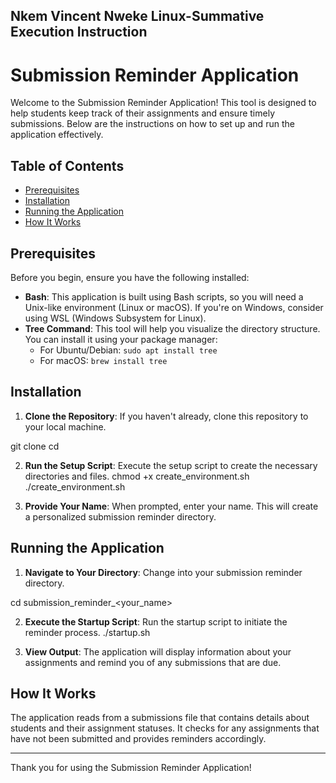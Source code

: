 ## Nkem Vincent Nweke Linux-Summative Execution Instruction

# Submission Reminder Application

Welcome to the Submission Reminder Application! This tool is designed to help students keep track of their assignments and ensure timely submissions. Below are the instructions on how to set up and run the application effectively.

## Table of Contents

- [Prerequisites](#prerequisites)
- [Installation](#installation)
- [Running the Application](#running-the-application)
- [How It Works](#how-it-works)

## Prerequisites

Before you begin, ensure you have the following installed:

- **Bash**: This application is built using Bash scripts, so you will need a Unix-like environment (Linux or macOS). If you're on Windows, consider using WSL (Windows Subsystem for Linux).
- **Tree Command**: This tool will help you visualize the directory structure. You can install it using your package manager:
  - For Ubuntu/Debian: `sudo apt install tree`
  - For macOS: `brew install tree`

## Installation

1. **Clone the Repository**: If you haven't already, clone this repository to your local machine.

git clone <repository-url>
cd <repository-name>

2. **Run the Setup Script**: Execute the setup script to create the necessary directories and files.
chmod +x create_environment.sh
./create_environment.sh

3. **Provide Your Name**: When prompted, enter your name. This will create a personalized submission reminder directory.


## Running the Application

1. **Navigate to Your Directory**: Change into your submission reminder directory.

cd submission_reminder_<your_name>

2. **Execute the Startup Script**: Run the startup script to initiate the reminder process.
./startup.sh

3. **View Output**: The application will display information about your assignments and remind you of any submissions that are due.

## How It Works

The application reads from a submissions file that contains details about students and their assignment statuses. It checks for any assignments that have not been submitted and provides reminders accordingly.

---

Thank you for using the Submission Reminder Application!
